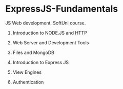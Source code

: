 # ExpressJS-Fundamentals
JS Web development. SoftUni course. 

1. Introduction to NODE.JS and HTTP

2. Web Server and Development Tools

3.  Files and MongoDB

4. Introduction to Express JS

5. View Engines

6. Authentication
